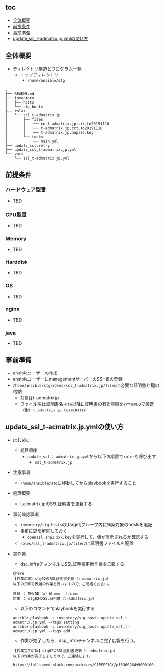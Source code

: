 ## toc
* [全体概要](#全体概要)
* [前提条件](#前提条件)
* [事前準備](#事前準備)
* [update_ssl_t-admatrix.jp.ymlの使い方](#update_ssl_t-admatrix.jp.ymlの使い方)

## 全体概要
* ディレクトリ構造とプログラム一覧
	* トップディレクトリ
		* `/home/ansible/stg`

```
.
├── README.md
├── inventory
│   ├── hosts
│   └── stg_hosts
├── roles
│   └── ssl_t-admatrix.jp
│       ├── files
│       │   ├── cn_t-admatrix.jp.crt.to20191118
│       │   ├── t-admatrix.jp.crt.to20191118
│       │   └── t-admatrix.jp.nopass.key
│       └── tasks
│           └── main.yml
├── update_ssl.retry
├── update_ssl_t-admatrix.jp.yml
└── vars
    └── ssl_t-admatrix.jp.yml
```

## 前提条件
### ハードウェア型番
* TBD

### CPU型番
* TBD

### Memory
* TBD

### Harddisk
* TBD

### OS
* TBD

### nginx
* TBD

### java
* TBD

## 事前準備
* ansibleユーザーの作成
* ansibleユーザーにmanagementサーバーのSSH鍵の登録
* `/home/ansible/stg/roles/ssl_t-admatrix.jp/files`に必要な証明書と鍵の格納
	* 対象はt-admatrix.jp
	* ファイル名は証明書名＋`to`以降に証明書の有効期限を`YYYYMMDD`で設定
      （例）`t.admatrix.jp.to20191118`

## update_ssl_t-admatrix.jp.ymlの使い方
* はじめに
	* 処理順序
		* `update_ssl_t-admatrix.jp.yml`から以下の順番で`roles`を呼び出す
			* `ssl_t-admatrix.jp`
* 注意事項
	* `/home/ansible/stg`に移動してからplaybookを実行すること
* 処理概要
	* t.admatrix.jpのSSL証明書を更新する
* 事前確認事項
	* `inventory/stg_hosts`の[target]グループ内に構築対象のhostsを追記
	* 事前に鍵を解除しておく
		* `openssl sha1 xxx.key`を実行して、値が表示されるか確認する
	* `roles/ssl_t-admatrix.jp/files/`に証明書ファイルを配置
* 実作業
	* dsp_infraチャンネルにSSL証明書更新作業を広報する

    ```
    @here
    【作業広報】stg02のSSL証明書更新（t-admatrix.jp）
    以下の日時で表題の作業を行いますので、ご認識ください。

    日時 ： MM/DD（x）hh:mm - hh:mm
    対象 ： stg02のSSL証明書（t-admatrix.jp）
    ```

    * 以下のコマンドでplaybookを実行する

    ```
    ansible-playbook -i inventory/stg_hosts update_ssl_t-admatrix.jp.yml --tags setting
    ansible-playbook -i inventory/stg_hosts update_ssl_t-admatrix.jp.yml --tags add

    ```

    * 作業が完了したら、dsp_infraチャンネルに完了広報を行う。

    ```
    【作業完了広報】stg02のSSL証明書更新（t-admatrix.jp）
    以下の作業が完了しましたので、ご連絡します。

    https://fullspeed.slack.com/archives/C1PFEEAGY/p1536026499000100
    ```